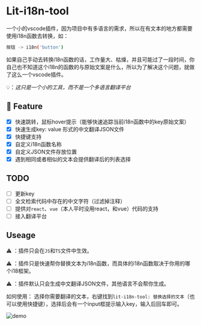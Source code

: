 # Lit-i18n-tool

一个小的vscode插件，因为项目中有多语言的需求，所以在有文本的地方都需要使用i18n函数去转换，如：

```sh
按钮 -> i18n('button')
```

如果自己手动去转换i18n函数的话，工作量大、枯燥，并且可能过了一段时间，你自己也不知道这个i18n的函数的与原始文案是什么，所以为了解决这个问题，就做了这么一个vscode插件。

💡：*这只是一个小的工具，而不是一个多语言翻译平台*

## 🌈 Feature

- [x] 快速跳转，鼠标hover提示（能够快速追踪当前i18n函数中的key原始文案）
- [x] 快速生成key: value 形式的中文翻译JSON文件
- [x] 快捷键支持
- [x] 自定义i18n函数名称
- [x] 自定义JSON文件存放位置
- [x] 遇到相同或者相似的文本会提供翻译后的列表选择

## TODO

- [ ] 更新key
- [ ] 全文检索代码中存在的中文字符（过滤掉注释）
- [ ] 提供对`react`、`vue`（本人平时没用react，和vue）代码的支持
- [ ] 接入翻译平台

## Useage

⚠️ ：插件只会在`JS`和`TS`文件中生效。

⚠️ ：插件只是快速帮你替换文本为i18n函数，而具体的i18n函数取决于你用的哪个i18框架。

⚠️ ：插件默认只会生成中文翻译JSON文件，其他语言不会帮你生成。

如何使用： 选择你需要翻译的文本，右键找到`lit-i18n-tool: 替换选择的文本`（也可以使用快捷键），选择后会有一个input框提示输入key，输入后回车即可。

![demo](https://github.com/WUSO01/lit-i18n-tool/blob/main/assets/demo.gif)
